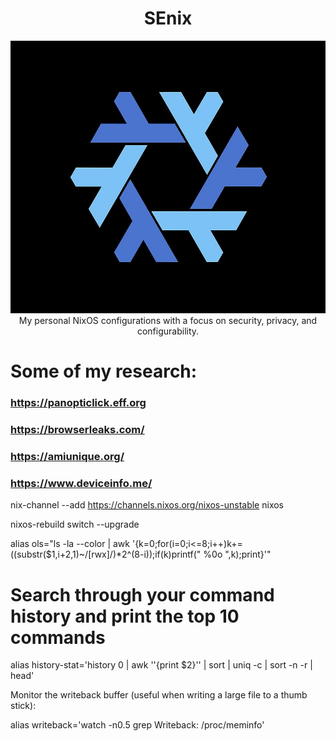 <h1 align="center"> SEnix </h1> <div align="center"> <img src="./logo.png"><br>
  My personal NixOS configurations with a focus on security, privacy, and configurability.
</a><br> 
</div>
 
 # Some of my research:
 
  ### https://panopticlick.eff.org
  ### https://browserleaks.com/
  ### https://amiunique.org/
  ### https://www.deviceinfo.me/

nix-channel --add https://channels.nixos.org/nixos-unstable nixos

nixos-rebuild switch --upgrade

alias ols="ls -la --color | awk '{k=0;for(i=0;i<=8;i++)k+=((substr(\$1,i+2,1)~/[rwx]/)*2^(8-i));if(k)printf(\" %0o \",k);print}'"

# Search through your command history and print the top 10 commands
alias history-stat='history 0 | awk ''{print $2}'' | sort | uniq -c | sort -n -r | head'

Monitor the writeback buffer (useful when writing a large file to a thumb stick):

alias writeback='watch -n0.5 grep Writeback: /proc/meminfo'
